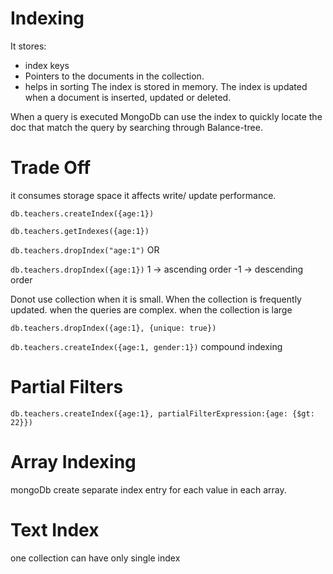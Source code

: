 # Indexing

It stores:
- index keys
- Pointers to the documents in the collection.
- helps in sorting
The index is stored in memory.
The index is updated when a document is inserted, updated or deleted.

When a query is executed MongoDb can use the index to quickly locate the doc that match the query by searching through Balance-tree.

# Trade Off
it consumes storage space 
it affects write/ update performance.


```db.teachers.createIndex({age:1})```

```db.teachers.getIndexes({age:1})```

```db.teachers.dropIndex("age:1")```  OR

```db.teachers.dropIndex({age:1})```
1 -> ascending order 
-1 -> descending order

Donot use collection when it is small. When the collection is frequently updated.
when the queries are complex. when the collection is large

```db.teachers.dropIndex({age:1}, {unique: true})```

```db.teachers.createIndex({age:1, gender:1})```
compound indexing


# Partial Filters

```db.teachers.createIndex({age:1}, partialFilterExpression:{age: {$gt: 22}})```

# Array Indexing

mongoDb create separate index entry for each value in each array.

# Text Index
one collection can have only single index
